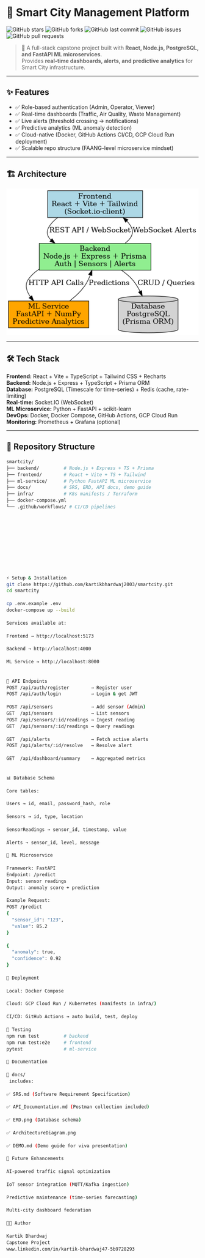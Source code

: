 # 🌆 Smart City Management Platform

![GitHub stars](https://img.shields.io/github/stars/kartikbhardwaj2003/smartcity?style=social)
![GitHub forks](https://img.shields.io/github/forks/kartikbhardwaj2003/smartcity?style=social)
![GitHub last commit](https://img.shields.io/github/last-commit/kartikbhardwaj2003/smartcity)
![GitHub issues](https://img.shields.io/github/issues/kartikbhardwaj2003/smartcity)
![GitHub pull requests](https://img.shields.io/github/issues-pr/kartikbhardwaj2003/smartcity)

> 🚀 A full-stack capstone project built with **React, Node.js, PostgreSQL, and FastAPI ML microservices**.  
> Provides **real-time dashboards, alerts, and predictive analytics** for Smart City infrastructure.

---

## ✨ Features
- ✅ Role-based authentication (Admin, Operator, Viewer)  
- ✅ Real-time dashboards (Traffic, Air Quality, Waste Management)  
- ✅ Live alerts (threshold crossing → notifications)  
- ✅ Predictive analytics (ML anomaly detection)  
- ✅ Cloud-native (Docker, GitHub Actions CI/CD, GCP Cloud Run deployment)  
- ✅ Scalable repo structure (FAANG-level microservice mindset)  

---

## 🏗️ Architecture
![Architecture Diagram](docs/ArchitectureDiagram.png)

---

## 🛠️ Tech Stack
**Frontend:** React + Vite + TypeScript + Tailwind CSS + Recharts  
**Backend:** Node.js + Express + TypeScript + Prisma ORM  
**Database:** PostgreSQL (Timescale for time-series) + Redis (cache, rate-limiting)  
**Real-time:** Socket.IO (WebSocket)  
**ML Microservice:** Python + FastAPI + scikit-learn  
**DevOps:** Docker, Docker Compose, GitHub Actions, GCP Cloud Run  
**Monitoring:** Prometheus + Grafana (optional)  

---

## 📂 Repository Structure
```bash
smartcity/
├── backend/         # Node.js + Express + TS + Prisma
├── frontend/        # React + Vite + TS + Tailwind
├── ml-service/      # Python FastAPI ML microservice
├── docs/            # SRS, ERD, API docs, demo guide
├── infra/           # K8s manifests / Terraform
├── docker-compose.yml
└── .github/workflows/ # CI/CD pipelines










⚡ Setup & Installation
git clone https://github.com/kartikbhardwaj2003/smartcity.git
cd smartcity

cp .env.example .env
docker-compose up --build

Services available at:

Frontend → http://localhost:5173

Backend → http://localhost:4000

ML Service → http://localhost:8000


📡 API Endpoints
POST /api/auth/register        → Register user
POST /api/auth/login           → Login & get JWT

POST /api/sensors              → Add sensor (Admin)
GET  /api/sensors              → List sensors
POST /api/sensors/:id/readings → Ingest reading
GET  /api/sensors/:id/readings → Query readings

GET  /api/alerts               → Fetch active alerts
POST /api/alerts/:id/resolve   → Resolve alert

GET  /api/dashboard/summary    → Aggregated metrics


📊 Database Schema

Core tables:

Users → id, email, password_hash, role

Sensors → id, type, location

SensorReadings → sensor_id, timestamp, value

Alerts → sensor_id, level, message

🤖 ML Microservice

Framework: FastAPI
Endpoint: /predict
Input: sensor readings
Output: anomaly score + prediction

Example Request:
POST /predict
{
  "sensor_id": "123",
  "value": 85.2
}

{
  "anomaly": true,
  "confidence": 0.92
}

🚀 Deployment

Local: Docker Compose

Cloud: GCP Cloud Run / Kubernetes (manifests in infra/)

CI/CD: GitHub Actions → auto build, test, deploy

🧪 Testing
npm run test         # backend
npm run test:e2e     # frontend
pytest               # ml-service

📖 Documentation

📂 docs/
 includes:

✅ SRS.md (Software Requirement Specification)

✅ API_Documentation.md (Postman collection included)

✅ ERD.png (Database schema)

✅ ArchitectureDiagram.png

✅ DEMO.md (Demo guide for viva presentation)

🌟 Future Enhancements

AI-powered traffic signal optimization

IoT sensor integration (MQTT/Kafka ingestion)

Predictive maintenance (time-series forecasting)

Multi-city dashboard federation

👨‍💻 Author

Kartik Bhardwaj
Capstone Project
www.linkedin.com/in/kartik-bhardwaj47-5b9728293
